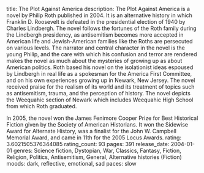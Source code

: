 title: The Plot Against America
description: The Plot Against America is a novel by Philip Roth published in 2004. It is an alternative history in which Franklin D. Roosevelt is defeated in the presidential election of 1940 by Charles Lindbergh. The novel follows the fortunes of the Roth family during the Lindbergh presidency, as antisemitism becomes more accepted in American life and Jewish-American families like the Roths are persecuted on various levels. The narrator and central character in the novel is the young Philip, and the care with which his confusion and terror are rendered makes the novel as much about the mysteries of growing up as about American politics. Roth based his novel on the isolationist ideas espoused by Lindbergh in real life as a spokesman for the America First Committee, and on his own experiences growing up in Newark, New Jersey. The novel received praise for the realism of its world and its treatment of topics such as antisemitism, trauma, and the perception of history. The novel depicts the Weequahic section of Newark which includes Weequahic High School from which Roth graduated.

In 2005, the novel won the James Fenimore Cooper Prize for Best Historical Fiction given by the Society of American Historians. It won the Sidewise Award for Alternate History, was a finalist for the John W. Campbell Memorial Award, and came in 11th for the 2005 Locus Awards.
rating: 3.6021505376344085
rating_count: 93
pages: 391
release_date: 2004-01-01
genres: Science fiction, Dystopian, War, Classics, Fantasy, Fiction, Religion, Politics, Antisemitism, General, Alternative histories (Fiction)
moods: dark, reflective, emotional, sad
paces: slow